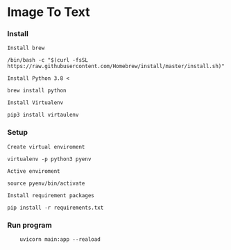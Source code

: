 # Image To Text

### Install

`Install brew`
```
/bin/bash -c "$(curl -fsSL https://raw.githubusercontent.com/Homebrew/install/master/install.sh)"
```

`Install Python 3.8 <`
```
brew install python
```

`Install Virtualenv`
```
pip3 install virtaulenv
```

### Setup

`Create virtual enviroment`
```
virtualenv -p python3 pyenv
```
`Active enviroment`
```
source pyenv/bin/activate
```

`Install requirement packages`
```
pip install -r requirements.txt
```


### Run program
```
    uvicorn main:app --reaload
```
